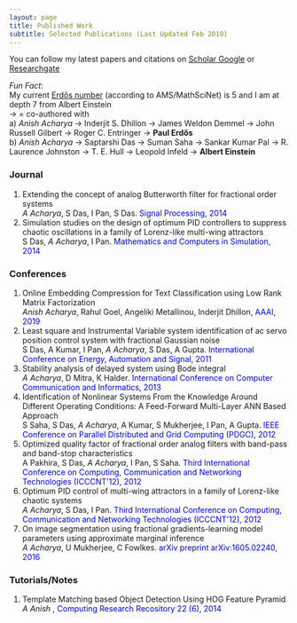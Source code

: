 ```yaml
---
layout: page
title: Published Work
subtitle: Selected Publications (Last Updated Feb 2019)
---
```

You can follow my latest papers and citations on [Scholar Google](https://scholar.google.co.in/citations?hl=en&user=uBmgGMAAAAAJ) 
or [Researchgate](https://www.researchgate.net/profile/Anish_Acharya2)  
   
*Fun Fact*:      
My current [Erdős number](https://en.wikipedia.org/wiki/Erd%C5%91s_number) (according to AMS/MathSciNet) is 5 and I am at depth 7 from Albert Einstein   
-> = co-authored with    
a) *Anish Acharya* -> Inderjit S. Dhillon -> James Weldon Demmel -> John Russell Gilbert -> Roger C. Entringer -> **Paul Erdős**       
b) *Anish Acharya* -> Saptarshi Das -> Suman Saha -> Sankar Kumar Pal -> R. Laurence Johnston -> T. E. Hull -> Leopold Infeld -> **Albert Einstein**     
### Journal
1. Extending the concept of analog Butterworth filter for fractional order systems  
*A Acharya*, S Das, I Pan, S Das.  <span style="color:blue">Signal Processing, 2014</span>  
2. Simulation studies on the design of optimum PID controllers to suppress chaotic oscillations in a family of Lorenz-like multi-wing attractors  
S Das, *A Acharya*, I Pan. <span style="color:blue"> Mathematics and Computers in Simulation, 2014</span>  
 
### Conferences
1. Online Embedding Compression for Text Classification using Low Rank Matrix Factorization  
*Anish Acharya*, Rahul Goel, Angeliki Metallinou, Inderjit Dhillon, <span style="color:blue">AAAI, 2019</span>  
2. Least square and Instrumental Variable system identification of ac servo position control system with fractional Gaussian noise  
S Das, A Kumar, I Pan, *A Acharya*, S Das, A Gupta. <span style="color:blue"> International Conference on Energy, Automation and Signal, 2011</span>  
3. Stability analysis of delayed system using Bode integral  
*A Acharya*, D Mitra, K Halder. <span style="color:blue">International Conference on Computer Communication and Informatics, 2013</span>  
4. Identification of Nonlinear Systems From the Knowledge Around Different Operating Conditions: A Feed-Forward Multi-Layer ANN Based Approach  
S Saha, S Das, *A Acharya*, A Kumar, S Mukherjee, I Pan, A Gupta. <span style="color:blue">IEEE Conference on Parallel Distributed and Grid Computing (PDGC), 2012</span>  
5. Optimized quality factor of fractional order analog filters with band-pass and band-stop characteristics  
A Pakhira, S Das, *A Acharya*, I Pan, S Saha.  <span style="color:blue">Third International Conference on Computing, Communication and Networking Technologies (ICCCNT'12), 2012</span>  
6. Optimum PID control of multi-wing attractors in a family of Lorenz-like chaotic systems  
*A Acharya*, S Das, I Pan.  <span style="color:blue">Third International Conference on Computing, Communication and Networking Technologies (ICCCNT'12), 2012</span>  
7. On image segmentation using fractional gradients-learning model parameters using approximate marginal inference  
*A Acharya*, U Mukherjee, C Fowlkes.  <span style="color:blue">arXiv preprint arXiv:1605.02240, 2016</span>    

### Tutorials/Notes 
1. Template Matching based Object Detection Using HOG Feature Pyramid  
*A Anish* , <span style="color:blue">Computing Research Recository 22 (6), 2014</span>
